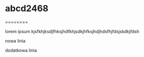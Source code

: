 abcd2468
========

========

lorem ipsum kjsfkhjksdjfhksjhdfkhjsdkjhfksjhdjhdsfhjfdsjskdkjfdsh


nowa linia

dodatkowa linia